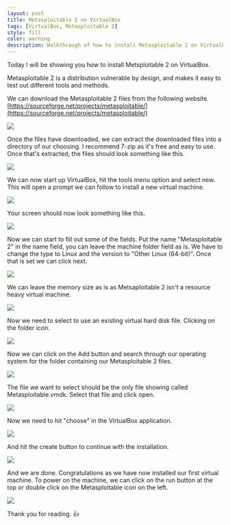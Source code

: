 ```yaml
---
layout: post
title: Metasploitable 2 on VirtualBox
tags: [VirtualBox, Metasploitable 2]
style: fill
color: warning
description: Walkthrough of how to install Metasploitable 2 on VirtualBox
---
```


Today I will be showing you how to install Metsploitable 2 on VirtualBox. 

Metasploitable 2 is a distribution vulnerable by design, and makes it easy to test out different tools and methods.

We can download the Metasploitable 2 files from the following website.  [https://sourceforge.net/projects/metasploitable/](https://sourceforge.net/projects/metasploitable/)

![](/assets/posts/metasploitable-2-on-virtualbox/metasploitable_download.png)

Once the files have downloaded, we can extract the downloaded files into a directory of our choosing. I recommend 7-zip as it's free and easy to use. Once that's extracted, the files should look something like this.

![](/assets/posts/metasploitable-2-on-virtualbox/metasploitable_folder_view.png)

We can now start up VirtualBox, hit the tools menu option and select new. This will open a prompt we can follow to install a new virtual machine.

![](/assets/posts/metasploitable-2-on-virtualbox/metasploitable_open_virtualbox.png)

Your screen should now look something like this.

![](/assets/posts/metasploitable-2-on-virtualbox/metasploitable_create_vm.png)

Now we can start to fill out some of the fields. Put the name "Metasploitable 2" in the name field, you can leave the machine folder field as is. We have to change the type to Linux and the version to "Other Linux (64-bit)". Once that is set we can click next.

![](/assets/posts/metasploitable-2-on-virtualbox/metasploitable_setup_1.png)

We can leave the memory size as is as Metsaploitable 2 isn't a resource heavy virtual machine.

![](/assets/posts/metasploitable-2-on-virtualbox/metasploitable_setup_2.png)

Now we need to select to use an existing virtual hard disk file. Clicking on the folder icon.

![](/assets/posts/metasploitable-2-on-virtualbox/picture7.png)

Now we can click on the Add button and search through our operating system for the folder containing our Metasploitable 2 files.

![](/assets/posts/metasploitable-2-on-virtualbox/picture8.png)

The file we want to select should be the only file showing called Metasploitable.vmdk. Select that file and click open.

![](/assets/posts/metasploitable-2-on-virtualbox/picture9.png)

Now we need to hit "choose" in the VirtualBox application.

![](/assets/posts/metasploitable-2-on-virtualbox/picture10.png)

And hit the create button to continue with the installation.

![](/assets/posts/metasploitable-2-on-virtualbox/picture11.png)

And we are done. Congratulations as we have now installed our first virtual machine. To power on the machine, we can click on the run button at the top or double click on the Metasploitable icon on the left.

![](/assets/posts/metasploitable-2-on-virtualbox/picture12.png)

Thank you for reading. :+1: